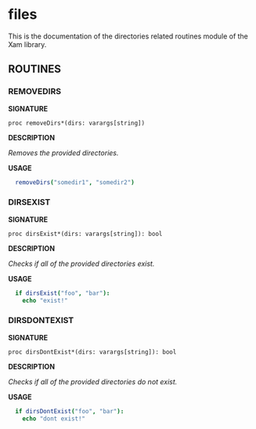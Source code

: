 # files

This is the documentation of the directories related routines module of the Xam library.

## ROUTINES

### REMOVEDIRS

**SIGNATURE**

`proc removeDirs*(dirs: varargs[string])`

**DESCRIPTION**

*Removes the provided directories.*

**USAGE**

```nim
  removeDirs("somedir1", "somedir2")
```

### DIRSEXIST

**SIGNATURE**

`proc dirsExist*(dirs: varargs[string]): bool`

**DESCRIPTION**

*Checks if all of the provided directories exist.*

**USAGE**

```nim
  if dirsExist("foo", "bar"):
    echo "exist!"
```

### DIRSDONTEXIST

**SIGNATURE**

`proc dirsDontExist*(dirs: varargs[string]): bool`

**DESCRIPTION**

*Checks if all of the provided directories do not exist.*

**USAGE**

```nim
  if dirsDontExist("foo", "bar"):
    echo "dont exist!"
```
